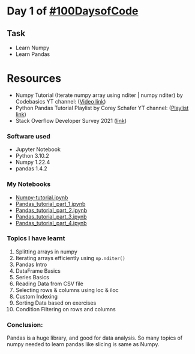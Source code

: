 # Day 1 of [#100DaysofCode](https://twitter.com/Param3021/status/1531855558353080320?s=20&t=FPrzBL0UathYN2noQnodAg)

## Task
- Learn Numpy
- Learn Pandas
  
# Resources
- Numpy Tutorial (Iterate numpy array using nditer | numpy nditer) by Codebasics YT channel: ([Video link](https://youtu.be/XawR6CjAYV4))
- Python Pandas Tutorial Playlist by Corey Schafer YT channel: ([Playlist link](https://www.youtube.com/playlist?list=PL-osiE80TeTsWmV9i9c58mdDCSskIFdDS))
- Stack Overflow Developer Survey 2021 ([link]((https://insights.stackoverflow.com/survey)))

### Software used
- Jupyter Notebook
- Python 3.10.2
- Numpy 1.22.4
- pandas 1.4.2

### My Notebooks
- [Numpy-tutorial.ipynb](../Day-0/Numpy-tutorial.ipynb)
- [Pandas_tutorial_part_1.ipynb](./Pandas_tutorial_part_1.ipynb)
- [Pandas_tutorial_part_2.ipynb](./Pandas_tutorial_part_2.ipynb)
- [Pandas_tutorial_part_3.ipynb](./Pandas_tutorial_part_3.ipynb)
- [Pandas_tutorial_part_4.ipynb](./Pandas_tutorial_part_4.ipynb)

### Topics I have learnt
1. Splitting arrays in numpy
2. Iterating arrays efficiently using `np.nditer()`
3. Pandas Intro
4. DataFrame Basics
5. Series Basics
6. Reading Data from CSV file
7. Selecting rows & columns using loc & iloc
8. Custom Indexing
9. Sorting Data based on exercises
10. Condition Filtering on rows and columns

### Conclusion:
Pandas is a huge library, and good for data analysis. So many topics of numpy needed to learn pandas like slicing is same as Numpy.